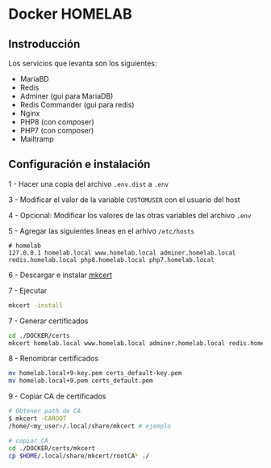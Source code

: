 # Docker HOMELAB

## Instroducción

Los servicios que levanta son los siguientes:

- MariaBD
- Redis
- Adminer (gui para MariaDB)
- Redis Commander (gui para redis)
- Nginx
- PHP8 (con composer)
- PHP7 (con composer)
- Mailtramp

## Configuración e instalación

1 - Hacer una copia del archivo `.env.dist` a `.env`

3 - Modificar el valor de la variable `CUSTOMUSER` con el usuario del host

4 - Opcional: Modificar los valores de las otras variables del archivo `.env`

5 - Agregar las siguientes lineas en el arhivo `/etc/hosts`

```
# homelab
127.0.0.1 homelab.local www.homelab.local adminer.homelab.local redis.homelab.local php8.homelab.local php7.homelab.local
```

6 - Descargar e instalar [mkcert](https://github.com/FiloSottile/mkcert)

7 - Ejecutar

```sh
mkcert -install
```

7 - Generar certificados

```sh
cd ./DOCKER/certs
mkcert homelab.local www.homelab.local adminer.homelab.local redis.homelab.local php8.homelab.local php7.homelab.local localhost 127.0.0.1 ::1
```



8 - Renombrar certificados

```sh
mv homelab.local+9-key.pem certs_default-key.pem
mv homelab.local+9.pem certs_default.pem
```

9 - Copiar CA de certificados

```sh
# Obtener path de CA
$ mkcert -CAROOT
/home/<my_user>/.local/share/mkcert # ejemplo

# copiar CA
cd ./DOCKER/certs/mkcert
cp $HOME/.local/share/mkcert/rootCA* ./
```